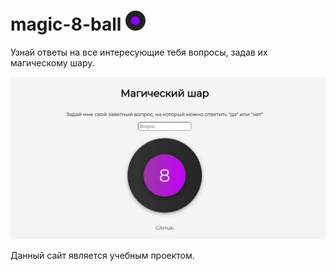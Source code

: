 # magic-8-ball ![header-image with magic-8-ball](/fav/favicon-32x32.png)

Узнай ответы на все интересующие тебя вопросы, задав их магическому шару.

![header-image with magic-8-ball](/fav/%D0%A1%D0%BD%D0%B8%D0%BC%D0%BE%D0%BA%20%D1%8D%D0%BA%D1%80%D0%B0%D0%BD%D0%B0%20%D0%BE%D1%82%202022-11-03%2017-07-36.jpg)

Данный сайт является учебным проектом.


